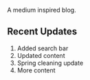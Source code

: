 A medium inspired blog. 

Recent Updates
-----
1. Added search bar
2. Updated content
3. Spring cleaning update
4. More content